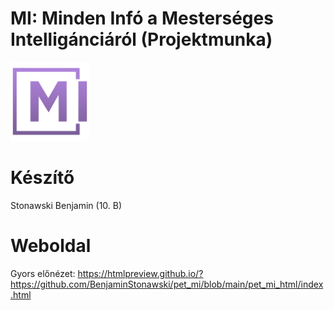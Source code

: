 # MI: Minden Infó a Mesterséges Intelligánciáról (Projektmunka)
<img src="https://github.com/BenjaminStonawski/pet_mi/blob/main/img/mi_logo_vekt.png" width=25% height=25%>

# Készítő
Stonawski Benjamin (10. B)

# Weboldal
Gyors előnézet: https://htmlpreview.github.io/?https://github.com/BenjaminStonawski/pet_mi/blob/main/pet_mi_html/index.html
